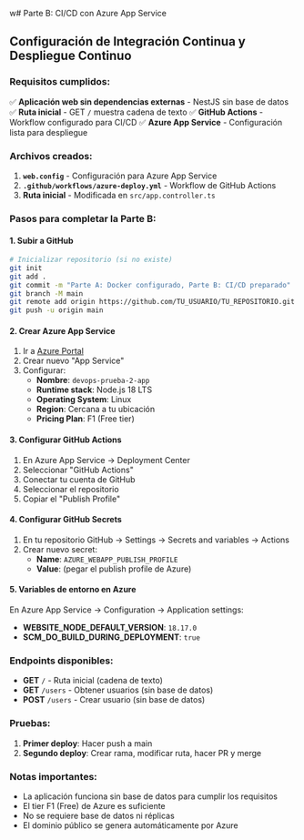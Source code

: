 w# Parte B: CI/CD con Azure App Service

## Configuración de Integración Continua y Despliegue Continuo

### Requisitos cumplidos:

✅ **Aplicación web sin dependencias externas** - NestJS sin base de datos
✅ **Ruta inicial** - GET `/` muestra cadena de texto
✅ **GitHub Actions** - Workflow configurado para CI/CD
✅ **Azure App Service** - Configuración lista para despliegue

### Archivos creados:

1. **`web.config`** - Configuración para Azure App Service
2. **`.github/workflows/azure-deploy.yml`** - Workflow de GitHub Actions
3. **Ruta inicial** - Modificada en `src/app.controller.ts`

### Pasos para completar la Parte B:

#### 1. Subir a GitHub
```bash
# Inicializar repositorio (si no existe)
git init
git add .
git commit -m "Parte A: Docker configurado, Parte B: CI/CD preparado"
git branch -M main
git remote add origin https://github.com/TU_USUARIO/TU_REPOSITORIO.git
git push -u origin main
```

#### 2. Crear Azure App Service
1. Ir a [Azure Portal](https://portal.azure.com)
2. Crear nuevo "App Service"
3. Configurar:
   - **Nombre**: `devops-prueba-2-app`
   - **Runtime stack**: Node.js 18 LTS
   - **Operating System**: Linux
   - **Region**: Cercana a tu ubicación
   - **Pricing Plan**: F1 (Free tier)

#### 3. Configurar GitHub Actions
1. En Azure App Service → Deployment Center
2. Seleccionar "GitHub Actions"
3. Conectar tu cuenta de GitHub
4. Seleccionar el repositorio
5. Copiar el "Publish Profile"

#### 4. Configurar GitHub Secrets
1. En tu repositorio GitHub → Settings → Secrets and variables → Actions
2. Crear nuevo secret:
   - **Name**: `AZURE_WEBAPP_PUBLISH_PROFILE`
   - **Value**: (pegar el publish profile de Azure)

#### 5. Variables de entorno en Azure
En Azure App Service → Configuration → Application settings:
- **WEBSITE_NODE_DEFAULT_VERSION**: `18.17.0`
- **SCM_DO_BUILD_DURING_DEPLOYMENT**: `true`

### Endpoints disponibles:

- **GET** `/` - Ruta inicial (cadena de texto)
- **GET** `/users` - Obtener usuarios (sin base de datos)
- **POST** `/users` - Crear usuario (sin base de datos)

### Pruebas:

1. **Primer deploy**: Hacer push a main
2. **Segundo deploy**: Crear rama, modificar ruta, hacer PR y merge

### Notas importantes:

- La aplicación funciona sin base de datos para cumplir los requisitos
- El tier F1 (Free) de Azure es suficiente
- No se requiere base de datos ni réplicas
- El dominio público se genera automáticamente por Azure 